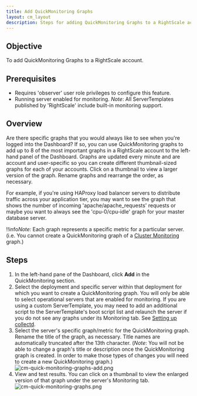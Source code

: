 ```yaml
---
title: Add QuickMonitoring Graphs
layout: cm_layout
description: Steps for adding QuickMonitoring Graphs to a RightScale account using the RightScale Cloud Management Dashboard.
---
```

## Objective

To add QuickMonitoring Graphs to a RightScale account.

## Prerequisites

* Requires 'observer' user role privileges to configure this feature.
* Running server enabled for monitoring. _Note_: All ServerTemplates published by 'RightScale' include built-in monitoring support.

## Overview

Are there specific graphs that you would always like to see when you're logged into the Dashboard? If so, you can use QuickMonitoring graphs to add up to 8 of the most important graphs in a RightScale account to the left-hand panel of the Dashboard. Graphs are updated every minute and are account and user-specific so you can create different thumbnail-sized graphs for each of your accounts. Click on a thumbnail to view a larger version of the graph. Rename graphs and rearrange the order, as necessary.

For example, if you're using HAProxy load balancer servers to distribute traffic across your application tier, you may want to see the graph that shows the number of incoming 'apache/apache\_requests' requests or maybe you want to always see the 'cpu-0/cpu-idle' graph for your master database server.

!!info*Note:* Each graph represents a specific metric for a particular server. (i.e. You cannot create a QuickMonitoring graph of a [Cluster Monitoring](/cm/rs101/cluster_monitoring.html) graph.)

## Steps

1. In the left-hand pane of the Dashboard, click **Add** in the QuickMonitoring section.
2. Select the deployment and specific server within that deployment for which you want to create a QuickMonitoring graph. You will only be able to select operational servers that are enabled for monitoring. If you are using a custom ServerTemplate, you may need to add an additional script to the ServerTemplate's boot script list and relaunch the server if you do not see any graphs under its Monitoring tab. See [Setting up collectd](/cm/rs101/setting_up_collectd.html).
3. Select the server's specific graph/metric for the QuickMonitoring graph. Rename the title of the graph, as necessary. Title names are automatically truncated after the 13th character. (*Note*: You will not be able to change a graph's title or description once the QuickMonitoring graph is created. In order to make those types of changes you will need to create a new QuickMonitoring graph.)<br>
  ![cm-quick-monitoring-graphs-add.png](/img/cm-quick-monitoring-graphs-add.png)
4. View and test results. You can click on a thumbnail to view the enlarged version of that graph under the server's Monitoring tab.  
  ![cm-quick-monitoring-graphs.png](/img/cm-quick-monitoring-graphs.png)
